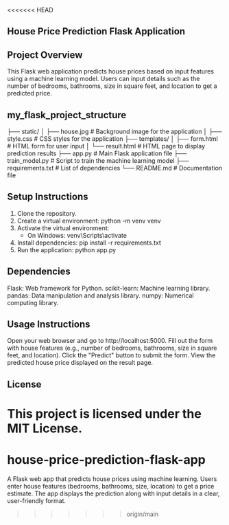 <<<<<<< HEAD
## House Price Prediction Flask Application ##

## Project Overview
This Flask web application predicts house prices based on input features using a machine learning model. Users can input details such as the number of bedrooms, bathrooms, size in square feet, and location to get a predicted price.

## my_flask_project_structure
├── static/
│ ├── house.jpg # Background image for the application
│ ├── style.css # CSS styles for the application
├── templates/
│ ├── form.html # HTML form for user input
│ └── result.html # HTML page to display prediction results
├── app.py # Main Flask application file
├── train_model.py # Script to train the machine learning model
├── requirements.txt # List of dependencies
└── README.md # Documentation file

## Setup Instructions
1. Clone the repository.
2. Create a virtual environment: python -m venv venv
3. Activate the virtual environment:
   - On Windows: venv\Scripts\activate
4. Install dependencies: pip install -r requirements.txt
5. Run the application: python app.py

## Dependencies
Flask: Web framework for Python.
scikit-learn: Machine learning library.
pandas: Data manipulation and analysis library.
numpy: Numerical computing library.

## Usage Instructions
Open your web browser and go to http://localhost:5000.
Fill out the form with house features (e.g., number of bedrooms, bathrooms, size in square feet, and location).
Click the "Predict" button to submit the form.
View the predicted house price displayed on the result page.

## License
This project is licensed under the MIT License.
=======
# house-price-prediction-flask-app
A Flask web app that predicts house prices using machine learning. Users enter house features (bedrooms, bathrooms, size, location) to get a price estimate. The app displays the prediction along with input details in a clear, user-friendly format.
>>>>>>> origin/main
